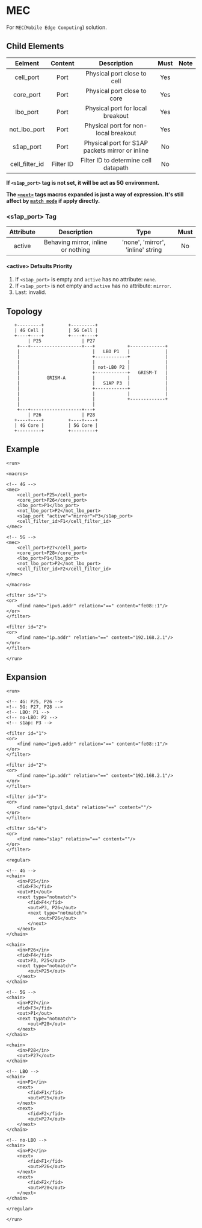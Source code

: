 MEC
==========

For `MEC`(`Mobile Edge Computing`) solution.

<h2>Child Elements</h2>

|      Eelment     |  Content  |                   Description                   | Must | Note |
|:----------------:|:---------:|:-----------------------------------------------:|:----:|:----:|
|     cell_port    |    Port   |           Physical port close to cell           |  Yes |      |
|     core_port    |    Port   |           Physical port close to core           |  Yes |      |
|     lbo_port     |    Port   |         Physical port for local breakout        |  Yes |      |
|  not\_lbo\_port  |    Port   |       Physical port for non-local breakout      |  Yes |      |
|     s1ap_port    |    Port   | Physical port for S1AP packets mirror or inline |  No  |      |
| cell\_filter\_id | Filter ID |       Filter ID to determine cell datapath      |  No  |      |

**If `<s1ap_port>` tag is not set, it will be act as 5G environment.**

**The [`<next>`](Element/run/regular/chain.md#next) tags macros expanded is just a way of expression. It's still affect by [`match mode`](Element/run/filter/find.md#match_mode) if apply directly.**

<h3>&lt;s1ap_port&gt; Tag</h3>

| Attribute |             Description            |                Type               | Must |
|:---------:|:----------------------------------:|:---------------------------------:|:----:|
|   active  | Behaving mirror, inline or nothing | 'none', 'mirror', 'inline' string |  No  |

<h4>&lt;active&gt; Defaults Priority</h4>

1. If `<s1ap_port>` is empty and `active` has no attribute: `none`.
2. If `<s1ap_port>` is not empty and `active` has no attribute: `mirror`.
3. Last: invalid.

<h2>Topology</h2>

```
   +---------+         +---------+
   | 4G Cell |         | 5G Cell |
   +----+----+         +----+----+
        | P25               | P27
    +---+-------------------+---+            +-------------+
    |                           |   LBO P1   |             |
    |                           +------------+             |
    |                           |            |             |
    |                           | not-LBO P2 |             |
    |                           +------------+   GRISM-T   |
    |          GRISM-A          |            |             |
    |                           |   S1AP P3  |             |
    |                           +------------+             |
    |                           |            |             |
    |                           |            +-------------+
    |                           |
    +---+-------------------+---+
        | P26               | P28
   +----+----+         +----+----+
   | 4G Core |         | 5G Core |
   +---------+         +---------+
```

<h2>Example</h2>

```
<run>

<macros>

<!-- 4G -->
<mec>
    <cell_port>P25</cell_port>
    <core_port>P26</core_port>
    <lbo_port>P1</lbo_port>
    <not_lbo_port>P2</not_lbo_port>
    <s1ap_port "active"="mirror">P3</s1ap_port>
    <cell_filter_id>F1</cell_filter_id>
</mec>

<!-- 5G -->
<mec>
    <cell_port>P27</cell_port>
    <core_port>P28</core_port>
    <lbo_port>P1</lbo_port>
    <not_lbo_port>P2</not_lbo_port>
    <cell_filter_id>F2</cell_filter_id>
</mec>

</macros>

<filter id="1">
<or>
    <find name="ipv6.addr" relation="==" content="fe08::1"/>
</or>
</filter>

<filter id="2">
<or>
    <find name="ip.addr" relation="==" content="192.168.2.1"/>
</or>
</filter>

</run>
```

<h2>Expansion</h2>

```
<run>

<!-- 4G: P25, P26 -->
<!-- 5G: P27, P28 -->
<!-- LBO: P1 -->
<!-- no-LBO: P2 -->
<!-- s1ap: P3 -->

<filter id="1">
<or>
    <find name="ipv6.addr" relation="==" content="fe08::1"/>
</or>
</filter>

<filter id="2">
<or>
    <find name="ip.addr" relation="==" content="192.168.2.1"/>
</or>
</filter>

<filter id="3">
<or>
    <find name="gtpv1_data" relation="==" content=""/>
</or>
</filter>

<filter id="4">
<or>
    <find name="s1ap" relation="==" content=""/>
</or>
</filter>

<regular>

<!-- 4G -->
<chain>
    <in>P25</in>
    <fid>F3</fid>
    <out>P1</out>
    <next type="notmatch">
        <fid>F4</fid>
        <out>P3, P26</out>
        <next type="notmatch">
            <out>P26</out>
        </next>
    </next>
</chain>

<chain>
    <in>P26</in>
    <fid>F4</fid>
    <out>P3, P25</out>
    <next type="notmatch">
        <out>P25</out>
    </next>
</chain>

<!-- 5G -->
<chain>
    <in>P27</in>
    <fid>F3</fid>
    <out>P1</out>
    <next type="notmatch">
        <out>P28</out>
    </next>
</chain>

<chain>
    <in>P28</in>
    <out>P27</out>
</chain>

<!-- LBO -->
<chain>
    <in>P1</in>
    <next>
        <fid>F1</fid>
        <out>P25</out>
    </next>
    <next>
        <fid>F2</fid>
        <out>P27</out>
    </next>
</chain>

<!-- no-LBO -->
<chain>
    <in>P2</in>
    <next>
        <fid>F1</fid>
        <out>P26</out>
    </next>
    <next>
        <fid>F2</fid>
        <out>P28</out>
    </next>
</chain>

</regular>

</run>
```
